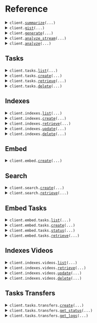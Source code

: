 # Reference
<details><summary><code>client.<a href="src/twelvelabs/base_client.py">summarize</a>(...)</code></summary>
<dl>
<dd>

#### 📝 Description

<dl>
<dd>

<dl>
<dd>

This endpoint analyzes videos and generates summaries, chapters, or highlights. Optionally, you can provide a prompt to customize the output.

<Note title="Note">
This endpoint is rate-limited. For details, see the [Rate limits](/v1.3/docs/get-started/rate-limits) page.
</Note>
</dd>
</dl>
</dd>
</dl>

#### 🔌 Usage

<dl>
<dd>

<dl>
<dd>

```python
from twelvelabs import TwelveLabs
client = TwelveLabs(api_key="YOUR_API_KEY", )
client.summarize(video_id='6298d673f1090f1100476d4c', type='summary', prompt='Generate a summary of this video for a social media post, up to two sentences.', temperature=0.2, )

```
</dd>
</dl>
</dd>
</dl>

#### ⚙️ Parameters

<dl>
<dd>

<dl>
<dd>

**video_id:** `str` — The unique identifier of the video that you want to summarize.
    
</dd>
</dl>

<dl>
<dd>

**type:** `str` 

Specifies the type of summary. Use one of the following values:
  - `summary`: A brief that encapsulates the key points of a video, presenting the most important information clearly and concisely.
  - `chapter`: A chronological list of all the chapters in a video, providing a granular breakdown of its content. For each chapter, the platform returns its starting and end times, measured in seconds from the beginning of the video clip, a descriptive headline that offers a brief of the events or activities within that part of the video, and an accompanying summary that elaborates on the headline.
  - `highlight`: A chronologically ordered list of the most important events within a video. Unlike chapters, highlights only capture the key moments, providing a snapshot of the video's main topics. For each highlight, the platform returns its starting and end times, measured in seconds from the beginning of the video, a title, and a brief description that captures the essence of this part of the video.
    
</dd>
</dl>

<dl>
<dd>

**prompt:** `typing.Optional[str]` 

Use this field to provide context for the summarization task, such as the target audience, style, tone of voice, and purpose.

<Note title="Notes">
- Your prompts can be instructive or descriptive, or you can also phrase them as questions.
- The maximum length of a prompt is 2,000 tokens.
</Note>

**Example**: Generate a summary of this video for a social media post, up to two sentences.
    
</dd>
</dl>

<dl>
<dd>

**temperature:** `typing.Optional[float]` 

Controls the randomness of the text output generated by the model. A higher value generates more creative text, while a lower value produces more deterministic text output.

**Default:** 0.2
**Min:** 0
**Max:** 1
    
</dd>
</dl>

<dl>
<dd>

**request_options:** `typing.Optional[RequestOptions]` — Request-specific configuration.
    
</dd>
</dl>
</dd>
</dl>


</dd>
</dl>
</details>

<details><summary><code>client.<a href="src/twelvelabs/base_client.py">gist</a>(...)</code></summary>
<dl>
<dd>

#### 📝 Description

<dl>
<dd>

<dl>
<dd>

This endpoint analyzes videos and generates titles, topics, and hashtags.

<Note title="Note">
This endpoint is rate-limited. For details, see the [Rate limits](/v1.3/docs/get-started/rate-limits) page.
</Note>
</dd>
</dl>
</dd>
</dl>

#### 🔌 Usage

<dl>
<dd>

<dl>
<dd>

```python
from twelvelabs import TwelveLabs
client = TwelveLabs(api_key="YOUR_API_KEY", )
client.gist(video_id='6298d673f1090f1100476d4c', types=["title", "topic"], )

```
</dd>
</dl>
</dd>
</dl>

#### ⚙️ Parameters

<dl>
<dd>

<dl>
<dd>

**video_id:** `str` — The unique identifier of the video that you want to generate a gist for.
    
</dd>
</dl>

<dl>
<dd>

**types:** `typing.Sequence[GistRequestTypesItem]` 

Specifies the type of gist. Use one of the following values:
  - `title`: A title succinctly captures a video's main theme, such as "From Consumerism to Minimalism: A Journey Toward Sustainable Living," guiding viewers to its content and themes.
  - `topic`: A topic is the central theme of a video, such as "Shopping Vlog Lifestyle", summarizing its content for efficient categorization and reference.
  - `hashtag`: A hashtag, like "#BlackFriday", represents key themes in a video, enhancing its discoverability and categorization on social media platforms.
    
</dd>
</dl>

<dl>
<dd>

**request_options:** `typing.Optional[RequestOptions]` — Request-specific configuration.
    
</dd>
</dl>
</dd>
</dl>


</dd>
</dl>
</details>

<details><summary><code>client.<a href="src/twelvelabs/base_client.py">generate</a>(...)</code></summary>
<dl>
<dd>

#### 📝 Description

<dl>
<dd>

<dl>
<dd>

<Warning>This endpoint will be deprecated on **July 30, 2025**. Transition to the [`/analyze`](/v1.3/api-reference/analyze-videos/analyze) endpoint, which provides identical functionality. Ensure you've updated your API calls before the deprecation date to ensure uninterrupted service.</Warning>

This endpoint generates open-ended texts based on your videos, including but not limited to tables of content, action items, memos, and detailed analyses.

<Note title="Notes">
- This endpoint is rate-limited. For details, see the [Rate limits](/v1.3/docs/get-started/rate-limits) page.
- This endpoint supports streaming responses. For details on integrating this feature into your application, refer to the [Streaming response](/v1.3/docs/guides/generate-text-from-video/open-ended-text#streaming-responses) guide.
</Note>
</dd>
</dl>
</dd>
</dl>

#### 🔌 Usage

<dl>
<dd>

<dl>
<dd>

```python
from twelvelabs import TwelveLabs
client = TwelveLabs(api_key="YOUR_API_KEY", )
client.generate(video_id='6298d673f1090f1100476d4c', prompt='I want to generate a description for my video with the following format - Title of the video, followed by a summary in 2-3 sentences, highlighting the main topic, key events, and concluding remarks.', temperature=0.2, stream=True, )

```
</dd>
</dl>
</dd>
</dl>

#### ⚙️ Parameters

<dl>
<dd>

<dl>
<dd>

**video_id:** `str` — The unique identifier of the video for which you wish to generate a text.
    
</dd>
</dl>

<dl>
<dd>

**prompt:** `str` 

A prompt that guides the model on the desired format or content.

<Note title="Notes">
- Even though the model behind this endpoint is trained to a high degree of accuracy, the preciseness of the generated text may vary based on the nature and quality of the video and the clarity of the prompt.
- Your prompts can be instructive or descriptive, or you can also phrase them as questions.
- The maximum length of a prompt is 2,000 tokens.
</Note>

**Examples**:

- Based on this video, I want to generate five keywords for SEO (Search Engine Optimization).
- I want to generate a description for my video with the following format: Title of the video, followed by a summary in 2-3 sentences, highlighting the main topic, key events, and concluding remarks.
    
</dd>
</dl>

<dl>
<dd>

**temperature:** `typing.Optional[float]` 

Controls the randomness of the text output generated by the model. A higher value generates more creative text, while a lower value produces more deterministic text output.

**Default:** 0.2
**Min:** 0
**Max:** 1
    
</dd>
</dl>

<dl>
<dd>

**stream:** `typing.Optional[bool]` 

Set this parameter to `true` to enable streaming responses in the <a href="https://github.com/ndjson/ndjson-spec" target="_blank">NDJSON</a> format.

**Default:** `true`
    
</dd>
</dl>

<dl>
<dd>

**request_options:** `typing.Optional[RequestOptions]` — Request-specific configuration.
    
</dd>
</dl>
</dd>
</dl>


</dd>
</dl>
</details>

<details><summary><code>client.<a href="src/twelvelabs/base_client.py">analyze_stream</a>(...)</code></summary>
<dl>
<dd>

#### 📝 Description

<dl>
<dd>

<dl>
<dd>

This endpoint analyzes your videos and creates fully customizable text based on your prompts, including but not limited to tables of content, action items, memos, and detailed analyses.

<Note title="Notes">
- This endpoint is rate-limited. For details, see the [Rate limits](/v1.3/docs/get-started/rate-limits) page.
- This endpoint supports streaming responses. For details on integrating this feature into your application, refer to the [Streaming response](/v1.3/docs/guides/generate-text-from-video/open-ended-text#streaming-responses) guide.
</Note>
</dd>
</dl>
</dd>
</dl>

#### 🔌 Usage

<dl>
<dd>

<dl>
<dd>

```python
from twelvelabs import TwelveLabs
client = TwelveLabs(api_key="YOUR_API_KEY", )
response = client.analyze_stream(video_id='6298d673f1090f1100476d4c', prompt='I want to generate a description for my video with the following format - Title of the video, followed by a summary in 2-3 sentences, highlighting the main topic, key events, and concluding remarks.', temperature=0.2, )
for chunk in response.data:
    yield chunk

```
</dd>
</dl>
</dd>
</dl>

#### ⚙️ Parameters

<dl>
<dd>

<dl>
<dd>

**video_id:** `str` — The unique identifier of the video for which you wish to generate a text.
    
</dd>
</dl>

<dl>
<dd>

**prompt:** `str` 

A prompt that guides the model on the desired format or content.

<Note title="Notes">
- Even though the model behind this endpoint is trained to a high degree of accuracy, the preciseness of the generated text may vary based on the nature and quality of the video and the clarity of the prompt.
- Your prompts can be instructive or descriptive, or you can also phrase them as questions.
- The maximum length of a prompt is 2,000 tokens.
</Note>

**Examples**:

- Based on this video, I want to generate five keywords for SEO (Search Engine Optimization).
- I want to generate a description for my video with the following format: Title of the video, followed by a summary in 2-3 sentences, highlighting the main topic, key events, and concluding remarks.
    
</dd>
</dl>

<dl>
<dd>

**temperature:** `typing.Optional[float]` 

Controls the randomness of the text output generated by the model. A higher value generates more creative text, while a lower value produces more deterministic text output.

**Default:** 0.2
**Min:** 0
**Max:** 1
    
</dd>
</dl>

<dl>
<dd>

**request_options:** `typing.Optional[RequestOptions]` — Request-specific configuration.
    
</dd>
</dl>
</dd>
</dl>


</dd>
</dl>
</details>

<details><summary><code>client.<a href="src/twelvelabs/base_client.py">analyze</a>(...)</code></summary>
<dl>
<dd>

#### 📝 Description

<dl>
<dd>

<dl>
<dd>

This endpoint analyzes your videos and creates fully customizable text based on your prompts, including but not limited to tables of content, action items, memos, and detailed analyses.

<Note title="Notes">
- This endpoint is rate-limited. For details, see the [Rate limits](/v1.3/docs/get-started/rate-limits) page.
- This endpoint supports streaming responses. For details on integrating this feature into your application, refer to the [Streaming response](/v1.3/docs/guides/generate-text-from-video/open-ended-text#streaming-responses) guide.
</Note>
</dd>
</dl>
</dd>
</dl>

#### 🔌 Usage

<dl>
<dd>

<dl>
<dd>

```python
from twelvelabs import TwelveLabs
client = TwelveLabs(api_key="YOUR_API_KEY", )
client.analyze(video_id='6298d673f1090f1100476d4c', prompt='I want to generate a description for my video with the following format - Title of the video, followed by a summary in 2-3 sentences, highlighting the main topic, key events, and concluding remarks.', temperature=0.2, )

```
</dd>
</dl>
</dd>
</dl>

#### ⚙️ Parameters

<dl>
<dd>

<dl>
<dd>

**video_id:** `str` — The unique identifier of the video for which you wish to generate a text.
    
</dd>
</dl>

<dl>
<dd>

**prompt:** `str` 

A prompt that guides the model on the desired format or content.

<Note title="Notes">
- Even though the model behind this endpoint is trained to a high degree of accuracy, the preciseness of the generated text may vary based on the nature and quality of the video and the clarity of the prompt.
- Your prompts can be instructive or descriptive, or you can also phrase them as questions.
- The maximum length of a prompt is 2,000 tokens.
</Note>

**Examples**:

- Based on this video, I want to generate five keywords for SEO (Search Engine Optimization).
- I want to generate a description for my video with the following format: Title of the video, followed by a summary in 2-3 sentences, highlighting the main topic, key events, and concluding remarks.
    
</dd>
</dl>

<dl>
<dd>

**temperature:** `typing.Optional[float]` 

Controls the randomness of the text output generated by the model. A higher value generates more creative text, while a lower value produces more deterministic text output.

**Default:** 0.2
**Min:** 0
**Max:** 1
    
</dd>
</dl>

<dl>
<dd>

**request_options:** `typing.Optional[RequestOptions]` — Request-specific configuration.
    
</dd>
</dl>
</dd>
</dl>


</dd>
</dl>
</details>

## Tasks
<details><summary><code>client.tasks.<a href="src/twelvelabs/tasks/client.py">list</a>(...)</code></summary>
<dl>
<dd>

#### 📝 Description

<dl>
<dd>

<dl>
<dd>

This method returns a list of the video indexing tasks in your account. The API returns your video indexing tasks sorted by creation date, with the newest at the top of the list.
</dd>
</dl>
</dd>
</dl>

#### 🔌 Usage

<dl>
<dd>

<dl>
<dd>

```python
from twelvelabs import TwelveLabs
client = TwelveLabs(api_key="YOUR_API_KEY", )
response = client.tasks.list(page=1, page_limit=10, sort_by='created_at', sort_option='desc', index_id='630aff993fcee0532cb809d0', filename='01.mp4', duration=531.998133, width=640, height=360, created_at='2024-03-01T00:00:00Z', updated_at='2024-03-01T00:00:00Z', )
for item in response:
    yield item
# alternatively, you can paginate page-by-page
for page in response.iter_pages():
    yield page

```
</dd>
</dl>
</dd>
</dl>

#### ⚙️ Parameters

<dl>
<dd>

<dl>
<dd>

**page:** `typing.Optional[int]` 

A number that identifies the page to retrieve.

**Default**: `1`.
    
</dd>
</dl>

<dl>
<dd>

**page_limit:** `typing.Optional[int]` 

The number of items to return on each page.

**Default**: `10`.
**Max**: `50`.
    
</dd>
</dl>

<dl>
<dd>

**sort_by:** `typing.Optional[str]` 

The field to sort on. The following options are available:
- `updated_at`: Sorts by the time, in the RFC 3339 format ("YYYY-MM-DDTHH:mm:ssZ"), when the item was updated.
- `created_at`: Sorts by the time, in the RFC 3339 format ("YYYY-MM-DDTHH:mm:ssZ"), when the item was created.

**Default**: `created_at`.
    
</dd>
</dl>

<dl>
<dd>

**sort_option:** `typing.Optional[str]` 

The sorting direction. The following options are available:
- `asc`
- `desc`

**Default**: `desc`.
    
</dd>
</dl>

<dl>
<dd>

**index_id:** `typing.Optional[str]` — Filter by the unique identifier of an index.
    
</dd>
</dl>

<dl>
<dd>

**status:** `typing.Optional[typing.Union[TasksListRequestStatusItem, typing.Sequence[TasksListRequestStatusItem]]]` 

Filter by one or more video indexing task statuses. The following options are available:
- `ready`: The video has been successfully uploaded and indexed.
- `uploading`: The video is being uploaded.
- `validating`: The video is being validated against the prerequisites.
- `pending`: The video is pending.
- `queued`: The video is queued.
- `indexing`: The video is being indexed.
- `failed`: The video indexing task failed.

To filter by multiple statuses, specify the `status` parameter for each value:
```
status=ready&status=validating
```
    
</dd>
</dl>

<dl>
<dd>

**filename:** `typing.Optional[str]` — Filter by filename.
    
</dd>
</dl>

<dl>
<dd>

**duration:** `typing.Optional[float]` — Filter by duration. Expressed in seconds.
    
</dd>
</dl>

<dl>
<dd>

**width:** `typing.Optional[int]` — Filter by width.
    
</dd>
</dl>

<dl>
<dd>

**height:** `typing.Optional[int]` — Filter by height.
    
</dd>
</dl>

<dl>
<dd>

**created_at:** `typing.Optional[str]` — Filter video indexing tasks by the creation date and time, in the RFC 3339 format ("YYYY-MM-DDTHH:mm:ssZ"). The platform returns the video indexing tasks that were created on the specified date at or after the given time.
    
</dd>
</dl>

<dl>
<dd>

**updated_at:** `typing.Optional[str]` — Filter video indexing tasks by the last update date and time, in the RFC 3339 format ("YYYY-MM-DDTHH:mm:ssZ"). The platform returns the video indexing tasks that were updated on the specified date at or after the given time.
    
</dd>
</dl>

<dl>
<dd>

**request_options:** `typing.Optional[RequestOptions]` — Request-specific configuration.
    
</dd>
</dl>
</dd>
</dl>


</dd>
</dl>
</details>

<details><summary><code>client.tasks.<a href="src/twelvelabs/tasks/client.py">create</a>(...)</code></summary>
<dl>
<dd>

#### 📝 Description

<dl>
<dd>

<dl>
<dd>

This method creates a video indexing task that uploads and indexes a video.

Upload options:
- **Local file**: Use the `video_file` parameter.
- **Publicly accessible URL**: Use the `video_url` parameter.

<Accordion title="Video requirements">
  The videos you wish to upload must meet the following requirements:
  - **Video resolution**: Must be at least 360x360 and must not exceed 3840x2160.
  - **Aspect ratio**: Must be one of 1:1, 4:3, 4:5, 5:4, 16:9, 9:16, or 17:9.
  - **Video and audio formats**: Your video files must be encoded in the video and audio formats listed on the [FFmpeg Formats Documentation](https://ffmpeg.org/ffmpeg-formats.html) page. For videos in other formats, contact us at support@twelvelabs.io.
  - **Duration**: For Marengo, it must be between 4 seconds and 2 hours (7,200s). For Pegasus, it must be between 4 seconds and 60 minutes (3600s). In a future release, the maximum duration for Pegasus will be 2 hours (7,200 seconds).
  - **File size**: Must not exceed 2 GB.
    If you require different options, contact us at support@twelvelabs.io.
  
  If both Marengo and Pegasus are enabled for your index, the most restrictive prerequisites will apply.
</Accordion>

<Note title="Notes">
- The platform supports video URLs that can play without additional user interaction or custom video players. Ensure your URL points to the raw video file, not a web page containing the video. Links to third-party hosting sites, cloud storage services, or videos requiring extra steps to play are not supported.
- This endpoint is rate-limited. For details, see the [Rate limits](/v1.3/docs/get-started/rate-limits) page.
</Note>
</dd>
</dl>
</dd>
</dl>

#### 🔌 Usage

<dl>
<dd>

<dl>
<dd>

```python
from twelvelabs import TwelveLabs
client = TwelveLabs(api_key="YOUR_API_KEY", )
client.tasks.create(index_id='index_id', )

```
</dd>
</dl>
</dd>
</dl>

#### ⚙️ Parameters

<dl>
<dd>

<dl>
<dd>

**index_id:** `str` — The unique identifier of the index to which the video is being uploaded.
    
</dd>
</dl>

<dl>
<dd>

**video_file:** `from __future__ import annotations
typing.Optional[core.File]` — See core.File for more documentation
    
</dd>
</dl>

<dl>
<dd>

**video_url:** `typing.Optional[str]` — Specify this parameter to upload a video from a publicly accessible URL.
    
</dd>
</dl>

<dl>
<dd>

**enable_video_stream:** `typing.Optional[bool]` — This parameter indicates if the platform stores the video for streaming. When set to `true`, the platform stores the video, and you can retrieve its URL by calling the [`GET`](/v1.3/api-reference/videos/retrieve) method of the `/indexes/{index-id}/videos/{video-id}` endpoint. You can then use this URL to access the stream over the <a href="https://en.wikipedia.org/wiki/HTTP_Live_Streaming" target="_blank">HLS</a> protocol.
    
</dd>
</dl>

<dl>
<dd>

**request_options:** `typing.Optional[RequestOptions]` — Request-specific configuration.
    
</dd>
</dl>
</dd>
</dl>


</dd>
</dl>
</details>

<details><summary><code>client.tasks.<a href="src/twelvelabs/tasks/client.py">retrieve</a>(...)</code></summary>
<dl>
<dd>

#### 📝 Description

<dl>
<dd>

<dl>
<dd>

This method retrieves a video indexing task.
</dd>
</dl>
</dd>
</dl>

#### 🔌 Usage

<dl>
<dd>

<dl>
<dd>

```python
from twelvelabs import TwelveLabs
client = TwelveLabs(api_key="YOUR_API_KEY", )
client.tasks.retrieve(task_id='6298d673f1090f1100476d4c', )

```
</dd>
</dl>
</dd>
</dl>

#### ⚙️ Parameters

<dl>
<dd>

<dl>
<dd>

**task_id:** `str` — The unique identifier of the video indexing task to retrieve.
    
</dd>
</dl>

<dl>
<dd>

**request_options:** `typing.Optional[RequestOptions]` — Request-specific configuration.
    
</dd>
</dl>
</dd>
</dl>


</dd>
</dl>
</details>

<details><summary><code>client.tasks.<a href="src/twelvelabs/tasks/client.py">delete</a>(...)</code></summary>
<dl>
<dd>

#### 📝 Description

<dl>
<dd>

<dl>
<dd>

This action cannot be undone.
Note the following about deleting a video indexing task:
- You can only delete video indexing tasks for which the status is `ready` or `failed`.
- If the status of your video indexing task is `ready`, you must first delete the video vector associated with your video indexing task by calling the [`DELETE`](/v1.3/api-reference/videos/delete) method of the `/indexes/videos` endpoint.
</dd>
</dl>
</dd>
</dl>

#### 🔌 Usage

<dl>
<dd>

<dl>
<dd>

```python
from twelvelabs import TwelveLabs
client = TwelveLabs(api_key="YOUR_API_KEY", )
client.tasks.delete(task_id='6298d673f1090f1100476d4c', )

```
</dd>
</dl>
</dd>
</dl>

#### ⚙️ Parameters

<dl>
<dd>

<dl>
<dd>

**task_id:** `str` — The unique identifier of the video indexing task you want to delete.
    
</dd>
</dl>

<dl>
<dd>

**request_options:** `typing.Optional[RequestOptions]` — Request-specific configuration.
    
</dd>
</dl>
</dd>
</dl>


</dd>
</dl>
</details>

## Indexes
<details><summary><code>client.indexes.<a href="src/twelvelabs/indexes/client.py">list</a>(...)</code></summary>
<dl>
<dd>

#### 📝 Description

<dl>
<dd>

<dl>
<dd>

This method returns a list of the indexes in your account. The API returns indexes sorted by creation date, with the oldest indexes at the top of the list.
</dd>
</dl>
</dd>
</dl>

#### 🔌 Usage

<dl>
<dd>

<dl>
<dd>

```python
from twelvelabs import TwelveLabs
client = TwelveLabs(api_key="YOUR_API_KEY", )
response = client.indexes.list(page=1, page_limit=10, sort_by='created_at', sort_option='desc', index_name='myIndex', model_options='visual,audio', model_family='marengo', created_at='2024-08-16T16:53:59Z', updated_at='2024-08-16T16:55:59Z', )
for item in response:
    yield item
# alternatively, you can paginate page-by-page
for page in response.iter_pages():
    yield page

```
</dd>
</dl>
</dd>
</dl>

#### ⚙️ Parameters

<dl>
<dd>

<dl>
<dd>

**page:** `typing.Optional[int]` 

A number that identifies the page to retrieve.

**Default**: `1`.
    
</dd>
</dl>

<dl>
<dd>

**page_limit:** `typing.Optional[int]` 

The number of items to return on each page.

**Default**: `10`.
**Max**: `50`.
    
</dd>
</dl>

<dl>
<dd>

**sort_by:** `typing.Optional[str]` 

The field to sort on. The following options are available:
- `updated_at`: Sorts by the time, in the RFC 3339 format ("YYYY-MM-DDTHH:mm:ssZ"), when the item was updated.
- `created_at`: Sorts by the time, in the RFC 3339 format ("YYYY-MM-DDTHH:mm:ssZ"), when the item was created.

**Default**: `created_at`.
    
</dd>
</dl>

<dl>
<dd>

**sort_option:** `typing.Optional[str]` 

The sorting direction. The following options are available:
- `asc`
- `desc`

**Default**: `desc`.
    
</dd>
</dl>

<dl>
<dd>

**index_name:** `typing.Optional[str]` — Filter by the name of an index.
    
</dd>
</dl>

<dl>
<dd>

**model_options:** `typing.Optional[str]` — Filter by the model options. When filtering by multiple model options, the values must be comma-separated.
    
</dd>
</dl>

<dl>
<dd>

**model_family:** `typing.Optional[str]` — Filter by the model family. This parameter can take one of the following values: `marengo` or `pegasus`. You can specify a single value.
    
</dd>
</dl>

<dl>
<dd>

**created_at:** `typing.Optional[str]` — Filter indexes by the creation date and time, in the RFC 3339 format ("YYYY-MM-DDTHH:mm:ssZ"). The platform returns the indexes that were created on the specified date at or after the given time.
    
</dd>
</dl>

<dl>
<dd>

**updated_at:** `typing.Optional[str]` — Filter indexes by the last update date and time, in the RFC 3339 format ("YYYY-MM-DDTHH:mm:ssZ"). The platform returns the indexes that were last updated on the specified date at or after the given time.
    
</dd>
</dl>

<dl>
<dd>

**request_options:** `typing.Optional[RequestOptions]` — Request-specific configuration.
    
</dd>
</dl>
</dd>
</dl>


</dd>
</dl>
</details>

<details><summary><code>client.indexes.<a href="src/twelvelabs/indexes/client.py">create</a>(...)</code></summary>
<dl>
<dd>

#### 📝 Description

<dl>
<dd>

<dl>
<dd>

This method creates an index.
</dd>
</dl>
</dd>
</dl>

#### 🔌 Usage

<dl>
<dd>

<dl>
<dd>

```python
from twelvelabs import TwelveLabs
from twelvelabs.indexes import IndexesCreateRequestModelsItem
client = TwelveLabs(api_key="YOUR_API_KEY", )
client.indexes.create(index_name='myIndex', models=[IndexesCreateRequestModelsItem(model_name='marengo2.7', model_options=['visual', 'audio'], ), IndexesCreateRequestModelsItem(model_name='pegasus1.2', model_options=['visual', 'audio'], )], addons=['thumbnail'], )

```
</dd>
</dl>
</dd>
</dl>

#### ⚙️ Parameters

<dl>
<dd>

<dl>
<dd>

**index_name:** `str` — The name of the index. Make sure you use a succinct and descriptive name.
    
</dd>
</dl>

<dl>
<dd>

**models:** `typing.Sequence[IndexesCreateRequestModelsItem]` — An array that specifies the [video understanding models](/v1.3/docs/concepts/models) and the [model options](/v1.3/docs/concepts/modalities#model-options) to be enabled for this index. This determines how the platform processes your videos.
    
</dd>
</dl>

<dl>
<dd>

**addons:** `typing.Optional[typing.Sequence[str]]` 

An array specifying which add-ons should be enabled. Each entry in the array is an addon, and the following values are supported:
- `thumbnail`: Enables thumbnail generation.

If you don't provide this parameter, no add-ons will be enabled.

<Note title="Notes">
- You can only enable addons when using the Marengo video understanding model.
- You cannot disable an add-on once the index has been created.
</Note>
    
</dd>
</dl>

<dl>
<dd>

**request_options:** `typing.Optional[RequestOptions]` — Request-specific configuration.
    
</dd>
</dl>
</dd>
</dl>


</dd>
</dl>
</details>

<details><summary><code>client.indexes.<a href="src/twelvelabs/indexes/client.py">retrieve</a>(...)</code></summary>
<dl>
<dd>

#### 📝 Description

<dl>
<dd>

<dl>
<dd>

This method retrieves details about the specified index.
</dd>
</dl>
</dd>
</dl>

#### 🔌 Usage

<dl>
<dd>

<dl>
<dd>

```python
from twelvelabs import TwelveLabs
client = TwelveLabs(api_key="YOUR_API_KEY", )
client.indexes.retrieve(index_id='6298d673f1090f1100476d4c', )

```
</dd>
</dl>
</dd>
</dl>

#### ⚙️ Parameters

<dl>
<dd>

<dl>
<dd>

**index_id:** `str` — Unique identifier of the index to retrieve.
    
</dd>
</dl>

<dl>
<dd>

**request_options:** `typing.Optional[RequestOptions]` — Request-specific configuration.
    
</dd>
</dl>
</dd>
</dl>


</dd>
</dl>
</details>

<details><summary><code>client.indexes.<a href="src/twelvelabs/indexes/client.py">update</a>(...)</code></summary>
<dl>
<dd>

#### 📝 Description

<dl>
<dd>

<dl>
<dd>

This method updates the name of the specified index.
</dd>
</dl>
</dd>
</dl>

#### 🔌 Usage

<dl>
<dd>

<dl>
<dd>

```python
from twelvelabs import TwelveLabs
client = TwelveLabs(api_key="YOUR_API_KEY", )
client.indexes.update(index_id='6298d673f1090f1100476d4c', index_name='myIndex', )

```
</dd>
</dl>
</dd>
</dl>

#### ⚙️ Parameters

<dl>
<dd>

<dl>
<dd>

**index_id:** `str` — Unique identifier of the index to update.
    
</dd>
</dl>

<dl>
<dd>

**index_name:** `str` — The name of the index.
    
</dd>
</dl>

<dl>
<dd>

**request_options:** `typing.Optional[RequestOptions]` — Request-specific configuration.
    
</dd>
</dl>
</dd>
</dl>


</dd>
</dl>
</details>

<details><summary><code>client.indexes.<a href="src/twelvelabs/indexes/client.py">delete</a>(...)</code></summary>
<dl>
<dd>

#### 📝 Description

<dl>
<dd>

<dl>
<dd>

This method deletes the specified index and all the videos within it. This action cannot be undone.
</dd>
</dl>
</dd>
</dl>

#### 🔌 Usage

<dl>
<dd>

<dl>
<dd>

```python
from twelvelabs import TwelveLabs
client = TwelveLabs(api_key="YOUR_API_KEY", )
client.indexes.delete(index_id='6298d673f1090f1100476d4c', )

```
</dd>
</dl>
</dd>
</dl>

#### ⚙️ Parameters

<dl>
<dd>

<dl>
<dd>

**index_id:** `str` — Unique identifier of the index to delete.
    
</dd>
</dl>

<dl>
<dd>

**request_options:** `typing.Optional[RequestOptions]` — Request-specific configuration.
    
</dd>
</dl>
</dd>
</dl>


</dd>
</dl>
</details>

## Embed
<details><summary><code>client.embed.<a href="src/twelvelabs/embed/client.py">create</a>(...)</code></summary>
<dl>
<dd>

#### 📝 Description

<dl>
<dd>

<dl>
<dd>

This method creates embeddings for text, image, and audio content.

Before you create an embedding, ensure that your image or audio files meet the following prerequisites:
- [Image embeddings](/v1.3/docs/guides/create-embeddings/image#prerequisites)
- [Audio embeddings](/v1.3/docs/guides/create-embeddings/audio#prerequisites)

Parameters for embeddings:
- **Common parameters**:
  - `model_name`: The video understanding model you want to use. Example: "Marengo-retrieval-2.7".
- **Text embeddings**:
  - `text`: Text for which to create an embedding.
- **Image embeddings**:
  Provide one of the following:
  - `image_url`: Publicly accessible URL of your image file.
  - `image_file`:  Local image file.
- **Audio embeddings**:
  Provide one of the following:
  - `audio_url`: Publicly accessible URL of your audio file.
  - `audio_file`: Local audio file.

<Note title="Notes">
- The "Marengo-retrieval-2.7" video understanding model generates embeddings for all modalities in the same latent space. This shared space enables any-to-any searches across different types of content.
- You can create multiple types of embeddings in a single API call.
- Audio embeddings combine generic sound and human speech in a single embedding. For videos with transcriptions, you can retrieve transcriptions and then [create text embeddings](/v1.3/api-reference/text-image-audio-embeddings/create-text-image-audio-embeddings) from these transcriptions.
</Note>
</dd>
</dl>
</dd>
</dl>

#### 🔌 Usage

<dl>
<dd>

<dl>
<dd>

```python
from twelvelabs import TwelveLabs
client = TwelveLabs(api_key="YOUR_API_KEY", )
client.embed.create(model_name='model_name', )

```
</dd>
</dl>
</dd>
</dl>

#### ⚙️ Parameters

<dl>
<dd>

<dl>
<dd>

**model_name:** `str` 

The name of the model you want to use. The following models are available:
  - `Marengo-retrieval-2.7`
    
</dd>
</dl>

<dl>
<dd>

**text:** `typing.Optional[str]` 

The text for which you wish to create an embedding.

<Note title="Note">
Text embeddings are limited to 77 tokens. If the text exceeds this limit, the platform truncates it according to the value of the `text_truncate` parameter described below.
</Note>

**Example**: "Man with a dog crossing the street"
    
</dd>
</dl>

<dl>
<dd>

**text_truncate:** `typing.Optional[str]` 

Specifies how the platform truncates text that exceeds 77 tokens to fit the maximum length allowed for an embedding.
This parameter can take one of the following values:
- `start`: The platform will truncate the start of the provided text.
- `end`: The platform will truncate the end of the provided text.
- `none`: The platform will return an error if the text is longer than the maximum token limit.

**Default**: `end`
    
</dd>
</dl>

<dl>
<dd>

**image_url:** `typing.Optional[str]` — The publicly accessible URL of the image for which you wish to create an embedding. This parameter is required for image embeddings if `image_file` is not provided.
    
</dd>
</dl>

<dl>
<dd>

**image_file:** `from __future__ import annotations
typing.Optional[core.File]` — See core.File for more documentation
    
</dd>
</dl>

<dl>
<dd>

**audio_url:** `typing.Optional[str]` — The publicly accessible URL of the audio file for which you wish to creae an emebdding. This parameter is required for audio embeddings if `audio_file` is not provided.
    
</dd>
</dl>

<dl>
<dd>

**audio_file:** `from __future__ import annotations
typing.Optional[core.File]` — See core.File for more documentation
    
</dd>
</dl>

<dl>
<dd>

**audio_start_offset_sec:** `typing.Optional[float]` 

Specifies the start time, in seconds, from which the platform generates the audio embeddings. This parameter allows you to skip the initial portion of the audio during processing.
**Default**: `0`.
    
</dd>
</dl>

<dl>
<dd>

**request_options:** `typing.Optional[RequestOptions]` — Request-specific configuration.
    
</dd>
</dl>
</dd>
</dl>


</dd>
</dl>
</details>

## Search
<details><summary><code>client.search.<a href="src/twelvelabs/search/client.py">create</a>(...)</code></summary>
<dl>
<dd>

#### 📝 Description

<dl>
<dd>

<dl>
<dd>

Use this endpoint to search for relevant matches in an index using text or various media queries.

**Text queries**:
- Use the `query_text` parameter to specify your query.

**Media queries**:
- Set the `query_media_type` parameter to the corresponding media type (example: `image`).
- Specify either one of the following parameters:
  - `query_media_url`: Publicly accessible URL of your media file.
  - `query_media_file`: Local media file.
  If both `query_media_url` and `query_media_file` are specified in the same request, `query_media_url` takes precedence.
<Accordion title="Image requirements">
Your images must meet the following requirements:
  - **Format**: JPEG and PNG.
  - **Dimension**: Must be at least 64 x 64 pixels.
  - **Size**: Must not exceed 5MB.
  - **Object visibility**: Ensure that the objects of interest are visible and occupy at least 50% of the video frame. This helps the platform accurately identify and match the objects.
</Accordion>

<Note title="Note">
This endpoint is rate-limited. For details, see the [Rate limits](/v1.3/docs/get-started/rate-limits) page.
</Note>
</dd>
</dl>
</dd>
</dl>

#### 🔌 Usage

<dl>
<dd>

<dl>
<dd>

```python
from twelvelabs import TwelveLabs
client = TwelveLabs(api_key="YOUR_API_KEY", )
client.search.create(index_id='index_id', search_options=["visual"], )

```
</dd>
</dl>
</dd>
</dl>

#### ⚙️ Parameters

<dl>
<dd>

<dl>
<dd>

**index_id:** `str` — The unique identifier of the index to search.
    
</dd>
</dl>

<dl>
<dd>

**search_options:** `typing.List[SearchCreateRequestSearchOptionsItem]` 

Specifies the [sources of information](/v1.3/docs/concepts/modalities#search-options) the platform uses when performing a search. You must include the `search_options` parameter separately for each desired source of information.

<Note title="Notes">
- The search options you specify must be a subset of the [model options](/v1.3/docs/concepts/modalities#model-options) used when you created the index.
- You can specify multiple search options in conjunction with the `operator` parameter described below to broaden or narrow your search.

Example:
To search using both visual and audio cues, include this parameter twice in the request as shown below:
```JSON
--form search_options=visual \
--form search_options=audio \
```
</Note>
    
</dd>
</dl>

<dl>
<dd>

**query_media_type:** `typing.Optional[typing.Literal["image"]]` — The type of media you wish to use. This parameter is required for media queries. For example, to perform an image-based search, set this parameter to `image`.
    
</dd>
</dl>

<dl>
<dd>

**query_media_url:** `typing.Optional[str]` — The publicly accessible URL of the media file you wish to use. This parameter is required for media queries if `query_media_file` is not provided.
    
</dd>
</dl>

<dl>
<dd>

**query_media_file:** `from __future__ import annotations
typing.Optional[core.File]` — See core.File for more documentation
    
</dd>
</dl>

<dl>
<dd>

**query_text:** `typing.Optional[str]` — The text query to search for. This parameter is required for text queries. Note that the platform supports full natural language-based search.
    
</dd>
</dl>

<dl>
<dd>

**adjust_confidence_level:** `typing.Optional[float]` 

This parameter specifies the strictness of the thresholds for assigning the high, medium, or low confidence levels to search results. If you use a lower value, the thresholds become more relaxed, and more search results will be classified as having high, medium, or low confidence levels. You can use this parameter to include a broader range of potentially relevant video clips, even if some results might be less precise.

**Min**: 0
**Max**: 1
**Default:** 0.5
    
</dd>
</dl>

<dl>
<dd>

**group_by:** `typing.Optional[SearchCreateRequestGroupBy]` 

Use this parameter to group or ungroup items in a response. It can take one of the following values:
- `video`:  The platform will group the matching video clips in the response by video.
- `clip`: The matching video clips in the response will not be grouped.

**Default:** `clip`
    
</dd>
</dl>

<dl>
<dd>

**threshold:** `typing.Optional[ThresholdSearch]` 
    
</dd>
</dl>

<dl>
<dd>

**sort_option:** `typing.Optional[SearchCreateRequestSortOption]` 

Use this parameter to specify the sort order for the response.

When performing a search, the platform determines the level of confidence that each video clip matches your search terms. By default, the search results are sorted on the level of confidence in descending order.

If you set this parameter to `score` and `group_by` is set to `video`, the platform will determine the maximum value of the `score` field for each video and sort the videos in the response by the maximum value of this field. For each video, the matching video clips will be sorted by the level of confidence.

If you set this parameter to `clip_count` and `group_by` is set to `video`, the platform will sort the videos in the response by the number of clips. For each video, the matching video clips will be sorted by the level of confidence. You can use `clip_count` only when the matching video clips are grouped by video.


**Default:** `score`
    
</dd>
</dl>

<dl>
<dd>

**operator:** `typing.Optional[SearchCreateRequestOperator]` 

When you perform a search specifying multiple [sources of information](/v1.3/docs/concepts/modalities#search-options), you can use the this parameter to broaden or narrow your search.

  The following logical operators are supported:

  - `or`

  - `and`

  For details and examples, see the [Using multiple sources of information](/v1.3/docs/guides/search/queries/text-queries#visual-and-audio) section.


  **Default**: `or`.
    
</dd>
</dl>

<dl>
<dd>

**page_limit:** `typing.Optional[int]` 

The number of items to return on each page. When grouping by video, this parameter represents the number of videos per page. Otherwise, it represents the maximum number of video clips per page.

**Max**: `50`.
    
</dd>
</dl>

<dl>
<dd>

**filter:** `typing.Optional[str]` 

Specifies a stringified JSON object to filter your search results. Supports both system-generated metadata (example: video ID, duration) and user-defined metadata.

**Syntax for filtering**

The following table describes the supported data types, operators, and filter syntax: 

| Data type | Operator | Description | Syntax |
|:----------|:---------|:------------|:-------|
| String | `=` | Matches results equal to the specified value. | `{"field": "value"}` 
| Array of strings | `=` | Matches results with any value in the specified array. Supported only for `id`. | `{"id": ["value1", "value2"]}` |
| Numeric (integer, float) | `=`, `lte`, `gte` | Matches results equal to or within a range of the specified value. | `{"field": number}` or `{"field": { "gte": number, "lte": number }}` |
| Boolean | `=` | Matches results equal to the specified boolean value. | `{"field": true}` or `{"field": false}`. |

<br/>
**System-generated metadata**

The table below describes the system-generated metadata available for filtering your  search results:

| Field name | Description | Type | Example |
|:-----------|:------------|:-----|:--------|
| `id` | Filters by specific video IDs. | Array of strings | `{"id": ["67cec9caf45d9b64a58340fc", "67cec9baf45d9b64a58340fa"]}`. |
| `duration` | Filters based on the duration of the video containing the segment that matches your query. | Number or object with `gte` and `lte` | `{"duration": 600}` or `{"duration": { "gte": 600, "lte": 800 }}` |
| `width` | Filters by video width (in pixels). | Number or object with `gte` and `lte` | `{"width": 1920}` or `{"width": { "gte": 1280, "lte": 1920}}` |
| `height` | Filters by video height (in pixels). | Number or object with `gte` and `lte`. | `{"height": 1080}` or `{"height": { "gte": 720, "lte": 1080 }}`. |
| `size` | Filters by video size (in bytes) | Number or object with `gte` and `lte`. | `{"size": 1048576}` or `{"size": { "gte": 1048576, "lte": 5242880}}` | 
| `filename` | Filters by the exact file name. | String | `{"filename": "Animal Encounters part 1"}` | 

<br/>
**User-defined metadata**

To filter by user-defined metadata:
1. Add metadata to your video by calling the [`PUT`](/v1.3/api-reference/videos/update) method of the `/indexes/:index-id/videos/:video-id` endpoint
2. Reference the custom field in your filter object. For example, to filter videos where a custom field named `needsReview` of type boolean is `true`, use `{"needs_review": true}`.

For more details and examples, see the [Filter search results](/v1.3/docs/guides/search/filtering) page.
    
</dd>
</dl>

<dl>
<dd>

**include_user_metadata:** `typing.Optional[bool]` — Specifies whether to include user-defined metadata in the search results.
    
</dd>
</dl>

<dl>
<dd>

**request_options:** `typing.Optional[RequestOptions]` — Request-specific configuration.
    
</dd>
</dl>
</dd>
</dl>


</dd>
</dl>
</details>

<details><summary><code>client.search.<a href="src/twelvelabs/search/client.py">retrieve</a>(...)</code></summary>
<dl>
<dd>

#### 📝 Description

<dl>
<dd>

<dl>
<dd>

Use this endpoint to retrieve a specific page of search results.

<Note title="Note">
When you use pagination, you will not be charged for retrieving subsequent pages of results.
</Note>
</dd>
</dl>
</dd>
</dl>

#### 🔌 Usage

<dl>
<dd>

<dl>
<dd>

```python
from twelvelabs import TwelveLabs
client = TwelveLabs(api_key="YOUR_API_KEY", )
client.search.retrieve(page_token='1234567890', include_user_metadata=True, )

```
</dd>
</dl>
</dd>
</dl>

#### ⚙️ Parameters

<dl>
<dd>

<dl>
<dd>

**page_token:** `str` — A token that identifies the page to retrieve.
    
</dd>
</dl>

<dl>
<dd>

**include_user_metadata:** `typing.Optional[bool]` — Specifies whether to include user-defined metadata in the search results.
    
</dd>
</dl>

<dl>
<dd>

**request_options:** `typing.Optional[RequestOptions]` — Request-specific configuration.
    
</dd>
</dl>
</dd>
</dl>


</dd>
</dl>
</details>

## Embed Tasks
<details><summary><code>client.embed.tasks.<a href="src/twelvelabs/embed/tasks/client.py">list</a>(...)</code></summary>
<dl>
<dd>

#### 📝 Description

<dl>
<dd>

<dl>
<dd>

This method returns a list of the video embedding tasks in your account. The platform returns your video embedding tasks sorted by creation date, with the newest at the top of the list.

<Note title="Notes">
- Video embeddings are stored for seven days
- When you invoke this method without specifying the `started_at` and `ended_at` parameters, the platform returns all the video embedding tasks created within the last seven days.
</Note>
</dd>
</dl>
</dd>
</dl>

#### 🔌 Usage

<dl>
<dd>

<dl>
<dd>

```python
from twelvelabs import TwelveLabs
client = TwelveLabs(api_key="YOUR_API_KEY", )
response = client.embed.tasks.list(started_at='2024-03-01T00:00:00Z', ended_at='2024-03-01T00:00:00Z', status='processing', page=1, page_limit=10, )
for item in response:
    yield item
# alternatively, you can paginate page-by-page
for page in response.iter_pages():
    yield page

```
</dd>
</dl>
</dd>
</dl>

#### ⚙️ Parameters

<dl>
<dd>

<dl>
<dd>

**started_at:** `typing.Optional[str]` — Retrieve the video embedding tasks that were created after the given date and time, expressed in the RFC 3339 format ("YYYY-MM-DDTHH:mm:ssZ").
    
</dd>
</dl>

<dl>
<dd>

**ended_at:** `typing.Optional[str]` — Retrieve the video embedding tasks that were created before the given date and time, expressed in the RFC 3339 format ("YYYY-MM-DDTHH:mm:ssZ").
    
</dd>
</dl>

<dl>
<dd>

**status:** `typing.Optional[str]` — Filter video embedding tasks by their current status. Possible values are `processing`, `ready`, or `failed`.
    
</dd>
</dl>

<dl>
<dd>

**page:** `typing.Optional[int]` 

A number that identifies the page to retrieve.

**Default**: `1`.
    
</dd>
</dl>

<dl>
<dd>

**page_limit:** `typing.Optional[int]` 

The number of items to return on each page.

**Default**: `10`.
**Max**: `50`.
    
</dd>
</dl>

<dl>
<dd>

**request_options:** `typing.Optional[RequestOptions]` — Request-specific configuration.
    
</dd>
</dl>
</dd>
</dl>


</dd>
</dl>
</details>

<details><summary><code>client.embed.tasks.<a href="src/twelvelabs/embed/tasks/client.py">create</a>(...)</code></summary>
<dl>
<dd>

#### 📝 Description

<dl>
<dd>

<dl>
<dd>

This method creates a new video embedding task that uploads a video to the platform and creates one or multiple video embeddings.

Upload options:
- **Local file**: Use the `video_file` parameter
- **Publicly accessible URL**: Use the `video_url` parameter.

Specify at least one option. If both are provided, `video_url` takes precedence.

<Accordion title="Video requirements">
  The videos you wish to upload must meet the following requirements:
  - **Video resolution**: Must be at least 360x360 and must not exceed 3840x2160.
  - **Aspect ratio**: Must be one of 1:1, 4:3, 4:5, 5:4, 16:9, 9:16, or 17:9.
  - **Video and audio formats**: Your video files must be encoded in the video and audio formats listed on the [FFmpeg Formats Documentation](https://ffmpeg.org/ffmpeg-formats.html) page. For videos in other formats, contact us at support@twelvelabs.io.
  - **Duration**: Must be between 4 seconds and 2 hours (7,200s).
  - **File size**: Must not exceed 2 GB.
    If you require different options, contact us at support@twelvelabs.io.
</Accordion>

<Note title="Notes">
- The "Marengo-retrieval-2.7" video understanding model generates embeddings for all modalities in the same latent space. This shared space enables any-to-any searches across different types of content.
- Video embeddings are stored for seven days.
- The platform supports uploading video files that can play without additional user interaction or custom video players. Ensure your URL points to the raw video file, not a web page containing the video. Links to third-party hosting sites, cloud storage services, or videos requiring extra steps to play are not supported.
</Note>
</dd>
</dl>
</dd>
</dl>

#### 🔌 Usage

<dl>
<dd>

<dl>
<dd>

```python
from twelvelabs import TwelveLabs
client = TwelveLabs(api_key="YOUR_API_KEY", )
client.embed.tasks.create(model_name='model_name', )

```
</dd>
</dl>
</dd>
</dl>

#### ⚙️ Parameters

<dl>
<dd>

<dl>
<dd>

**model_name:** `str` 

The name of the model you want to use. The following models are available:
  - `Marengo-retrieval-2.7`
    
</dd>
</dl>

<dl>
<dd>

**video_file:** `from __future__ import annotations
typing.Optional[core.File]` — See core.File for more documentation
    
</dd>
</dl>

<dl>
<dd>

**video_url:** `typing.Optional[str]` — Specify this parameter to upload a video from a publicly accessible URL.
    
</dd>
</dl>

<dl>
<dd>

**video_start_offset_sec:** `typing.Optional[float]` 

The start offset in seconds from the beginning of the video where processing should begin. Specifying 0 means starting from the beginning of the video.

**Default**: 0
**Min**: 0
**Max**: Duration of the video minus video_clip_length
    
</dd>
</dl>

<dl>
<dd>

**video_end_offset_sec:** `typing.Optional[float]` 

The end offset in seconds from the beginning of the video where processing should stop.

Ensure the following when you specify this parameter:
- The end offset does not exceed the total duration of the video file.
- The end offset is greater than the start offset.
- You must set both the start and end offsets. Setting only one of these offsets is not permitted, resulting in an error.

**Min**: video_start_offset + video_clip_length
**Max**: Duration of the video file
    
</dd>
</dl>

<dl>
<dd>

**video_clip_length:** `typing.Optional[float]` 

The desired duration in seconds for each clip for which the platform generates an embedding. Ensure that the clip length does not exceed the interval between the start and end offsets.

**Default**: 6
**Min**: 2
**Max**: 10
    
</dd>
</dl>

<dl>
<dd>

**video_embedding_scope:** `typing.Optional[typing.List[TasksCreateRequestVideoEmbeddingScopeItem]]` 

Defines the scope of video embedding generation. Valid values are the following:
- `clip`: Creates embeddings for each video segment of `video_clip_length` seconds, from `video_start_offset_sec` to `video_end_offset_sec`.
- `clip` and `video`: Creates embeddings for video segments and the entire video.

To create embeddings for segments and the entire video in the same request, include this parameter twice as shown below:

```json
--form video_embedding_scope=clip \
--form video_embedding_scope=video
```

**Default**: `clip`
    
</dd>
</dl>

<dl>
<dd>

**request_options:** `typing.Optional[RequestOptions]` — Request-specific configuration.
    
</dd>
</dl>
</dd>
</dl>


</dd>
</dl>
</details>

<details><summary><code>client.embed.tasks.<a href="src/twelvelabs/embed/tasks/client.py">status</a>(...)</code></summary>
<dl>
<dd>

#### 📝 Description

<dl>
<dd>

<dl>
<dd>

This method retrieves the status of a video embedding task. Check the task status of a video embedding task to determine when you can retrieve the embedding.

A task can have one of the following statuses:
- `processing`: The platform is creating the embeddings.
- `ready`:  Processing is complete. Retrieve the embeddings by invoking the [`GET`](/v1.3/api-reference/video-embeddings/retrieve-video-embeddings) method of the `/embed/tasks/{task_id} endpoint`.
- `failed`: The task could not be completed, and the embeddings haven't been created.
</dd>
</dl>
</dd>
</dl>

#### 🔌 Usage

<dl>
<dd>

<dl>
<dd>

```python
from twelvelabs import TwelveLabs
client = TwelveLabs(api_key="YOUR_API_KEY", )
client.embed.tasks.status(task_id='663da73b31cdd0c1f638a8e6', )

```
</dd>
</dl>
</dd>
</dl>

#### ⚙️ Parameters

<dl>
<dd>

<dl>
<dd>

**task_id:** `str` — The unique identifier of your video embedding task.
    
</dd>
</dl>

<dl>
<dd>

**request_options:** `typing.Optional[RequestOptions]` — Request-specific configuration.
    
</dd>
</dl>
</dd>
</dl>


</dd>
</dl>
</details>

<details><summary><code>client.embed.tasks.<a href="src/twelvelabs/embed/tasks/client.py">retrieve</a>(...)</code></summary>
<dl>
<dd>

#### 📝 Description

<dl>
<dd>

<dl>
<dd>

This method retrieves embeddings for a specific video embedding task. Ensure the task status is `ready` before invoking this method. Refer to the [Retrieve the status of a video embedding tasks](/v1.3/api-reference/video-embeddings/retrieve-video-embedding-task-status) page for instructions on checking the task status.
</dd>
</dl>
</dd>
</dl>

#### 🔌 Usage

<dl>
<dd>

<dl>
<dd>

```python
from twelvelabs import TwelveLabs
client = TwelveLabs(api_key="YOUR_API_KEY", )
client.embed.tasks.retrieve(task_id='663da73b31cdd0c1f638a8e6', )

```
</dd>
</dl>
</dd>
</dl>

#### ⚙️ Parameters

<dl>
<dd>

<dl>
<dd>

**task_id:** `str` — The unique identifier of your video embedding task.
    
</dd>
</dl>

<dl>
<dd>

**embedding_option:** `typing.Optional[typing.Union[TasksRetrieveRequestEmbeddingOptionItem, typing.Sequence[TasksRetrieveRequestEmbeddingOptionItem]]]` 

Specifies which types of embeddings to retrieve. You can include one or more of the following values:
  - `visual-text`:  Returns visual embeddings optimized for text search.
  - `audio`: Returns audio embeddings.

The platform returns all available embeddings if you don't provide this parameter.
    
</dd>
</dl>

<dl>
<dd>

**request_options:** `typing.Optional[RequestOptions]` — Request-specific configuration.
    
</dd>
</dl>
</dd>
</dl>


</dd>
</dl>
</details>

## Indexes Videos
<details><summary><code>client.indexes.videos.<a href="src/twelvelabs/indexes/videos/client.py">list</a>(...)</code></summary>
<dl>
<dd>

#### 📝 Description

<dl>
<dd>

<dl>
<dd>

This method returns a list of the videos in the specified index. By default, the API returns your videos sorted by creation date, with the newest at the top of the list.
</dd>
</dl>
</dd>
</dl>

#### 🔌 Usage

<dl>
<dd>

<dl>
<dd>

```python
from twelvelabs import TwelveLabs
client = TwelveLabs(api_key="YOUR_API_KEY", )
response = client.indexes.videos.list(index_id='6298d673f1090f1100476d4c', page=1, page_limit=10, sort_by='created_at', sort_option='desc', filename='01.mp4', created_at='2024-08-16T16:53:59Z', updated_at='2024-08-16T16:53:59Z', )
for item in response:
    yield item
# alternatively, you can paginate page-by-page
for page in response.iter_pages():
    yield page

```
</dd>
</dl>
</dd>
</dl>

#### ⚙️ Parameters

<dl>
<dd>

<dl>
<dd>

**index_id:** `str` — The unique identifier of the index for which the API will retrieve the videos.
    
</dd>
</dl>

<dl>
<dd>

**page:** `typing.Optional[int]` 

A number that identifies the page to retrieve.

**Default**: `1`.
    
</dd>
</dl>

<dl>
<dd>

**page_limit:** `typing.Optional[int]` 

The number of items to return on each page.

**Default**: `10`.
**Max**: `50`.
    
</dd>
</dl>

<dl>
<dd>

**sort_by:** `typing.Optional[str]` 

The field to sort on. The following options are available:
- `updated_at`: Sorts by the time, in the RFC 3339 format ("YYYY-MM-DDTHH:mm:ssZ"), when the item was updated.
- `created_at`: Sorts by the time, in the RFC 3339 format ("YYYY-MM-DDTHH:mm:ssZ"), when the item was created.

**Default**: `created_at`.
    
</dd>
</dl>

<dl>
<dd>

**sort_option:** `typing.Optional[str]` 

The sorting direction. The following options are available:
- `asc`
- `desc`

**Default**: `desc`.
    
</dd>
</dl>

<dl>
<dd>

**filename:** `typing.Optional[str]` — Filter by filename.
    
</dd>
</dl>

<dl>
<dd>

**duration:** `typing.Optional[float]` — Filter by duration. Expressed in seconds.
    
</dd>
</dl>

<dl>
<dd>

**fps:** `typing.Optional[float]` — Filter by frames per second.
    
</dd>
</dl>

<dl>
<dd>

**width:** `typing.Optional[float]` — Filter by width.
    
</dd>
</dl>

<dl>
<dd>

**height:** `typing.Optional[int]` — Filter by height.
    
</dd>
</dl>

<dl>
<dd>

**size:** `typing.Optional[float]` — Filter by size. Expressed in bytes.
    
</dd>
</dl>

<dl>
<dd>

**created_at:** `typing.Optional[str]` — Filter videos by the creation date and time of their associated indexing tasks, in the RFC 3339 format ("YYYY-MM-DDTHH:mm:ssZ"). The platform returns the videos whose indexing tasks were created on the specified date at or after the given time.
    
</dd>
</dl>

<dl>
<dd>

**updated_at:** `typing.Optional[str]` — This filter applies only to videos updated using the [`PUT`](/v1.3/api-reference/videos/update) method of the `/indexes/{index-id}/videos/{video-id}` endpoint. It filters videos by the last update date and time, in the RFC 3339 format ("YYYY-MM-DDTHH:mm:ssZ"). The platform returns the video indexing tasks that were last updated on the specified date at or after the given time.
    
</dd>
</dl>

<dl>
<dd>

**user_metadata:** `typing.Optional[typing.Dict[str, typing.Optional[VideosListRequestUserMetadataValue]]]` 

To enable filtering by custom fields, you must first add user-defined metadata to your video by calling the [`PUT`](/v1.3/api-reference/videos/update) method of the `/indexes/:index-id/videos/:video-id` endpoint.

Examples:
- To filter on a string: `?category=recentlyAdded`
- To filter on an integer: `?batchNumber=5`
- To filter on a float: `?rating=9.3`
- To filter on a boolean: `?needsReview=true`
    
</dd>
</dl>

<dl>
<dd>

**request_options:** `typing.Optional[RequestOptions]` — Request-specific configuration.
    
</dd>
</dl>
</dd>
</dl>


</dd>
</dl>
</details>

<details><summary><code>client.indexes.videos.<a href="src/twelvelabs/indexes/videos/client.py">retrieve</a>(...)</code></summary>
<dl>
<dd>

#### 📝 Description

<dl>
<dd>

<dl>
<dd>

This method retrieves information about the specified video.
</dd>
</dl>
</dd>
</dl>

#### 🔌 Usage

<dl>
<dd>

<dl>
<dd>

```python
from twelvelabs import TwelveLabs
client = TwelveLabs(api_key="YOUR_API_KEY", )
client.indexes.videos.retrieve(index_id='6298d673f1090f1100476d4c', video_id='6298d673f1090f1100476d4c', )

```
</dd>
</dl>
</dd>
</dl>

#### ⚙️ Parameters

<dl>
<dd>

<dl>
<dd>

**index_id:** `str` — The unique identifier of the index to which the video has been uploaded.
    
</dd>
</dl>

<dl>
<dd>

**video_id:** `str` — The unique identifier of the video to retrieve.
    
</dd>
</dl>

<dl>
<dd>

**embedding_option:** `typing.Optional[typing.Union[VideosRetrieveRequestEmbeddingOptionItem, typing.Sequence[VideosRetrieveRequestEmbeddingOptionItem]]]` 

Specifies which types of embeddings to retrieve. You can include one or more of the following values:
- `visual-text`:  Returns visual embeddings optimized for text search.
- `audio`: Returns audio embeddings.
<br/>
To retrieve embeddings for a video, it must be indexed using the Marengo video understanding model version 2.7 or later. For details on enabling this model for an index, see the [Create an index](/reference/create-index) page.

The platform does not return embeddings if you don't provide this parameter.

The values you specify in `embedding_option` must be included in the `model_options` defined when the index was created. For example, if `model_options` is set to `visual,` you cannot set `embedding_option` to `audio` or  both `visual-text` and `audio`.
    
</dd>
</dl>

<dl>
<dd>

**transcription:** `typing.Optional[bool]` — The parameter indicates whether to retrieve a transcription of the spoken words for the indexed video. Note that the official SDKs will support this feature in a future release.
    
</dd>
</dl>

<dl>
<dd>

**request_options:** `typing.Optional[RequestOptions]` — Request-specific configuration.
    
</dd>
</dl>
</dd>
</dl>


</dd>
</dl>
</details>

<details><summary><code>client.indexes.videos.<a href="src/twelvelabs/indexes/videos/client.py">update</a>(...)</code></summary>
<dl>
<dd>

#### 📝 Description

<dl>
<dd>

<dl>
<dd>

Use this method to update the metadata of a video such as file name.
</dd>
</dl>
</dd>
</dl>

#### 🔌 Usage

<dl>
<dd>

<dl>
<dd>

```python
from twelvelabs import TwelveLabs
client = TwelveLabs(api_key="YOUR_API_KEY", )
client.indexes.videos.update(index_id='6298d673f1090f1100476d4c', video_id='6298d673f1090f1100476d4c', user_metadata={'category': 'recentlyAdded'
, 'batchNumber': 5
, 'rating': 9.3
, 'needsReview': True
}, )

```
</dd>
</dl>
</dd>
</dl>

#### ⚙️ Parameters

<dl>
<dd>

<dl>
<dd>

**index_id:** `str` — The unique identifier of the index to which the video has been uploaded.
    
</dd>
</dl>

<dl>
<dd>

**video_id:** `str` — The unique identifier of the video to update.
    
</dd>
</dl>

<dl>
<dd>

**user_metadata:** `typing.Optional[UserMetadata]` 
    
</dd>
</dl>

<dl>
<dd>

**request_options:** `typing.Optional[RequestOptions]` — Request-specific configuration.
    
</dd>
</dl>
</dd>
</dl>


</dd>
</dl>
</details>

<details><summary><code>client.indexes.videos.<a href="src/twelvelabs/indexes/videos/client.py">delete</a>(...)</code></summary>
<dl>
<dd>

#### 📝 Description

<dl>
<dd>

<dl>
<dd>

This method deletes all the information about the specified video This action cannot be undone.
</dd>
</dl>
</dd>
</dl>

#### 🔌 Usage

<dl>
<dd>

<dl>
<dd>

```python
from twelvelabs import TwelveLabs
client = TwelveLabs(api_key="YOUR_API_KEY", )
client.indexes.videos.delete(index_id='6298d673f1090f1100476d4c', video_id='6298d673f1090f1100476d4c', )

```
</dd>
</dl>
</dd>
</dl>

#### ⚙️ Parameters

<dl>
<dd>

<dl>
<dd>

**index_id:** `str` — The unique identifier of the index to which the video has been uploaded.
    
</dd>
</dl>

<dl>
<dd>

**video_id:** `str` — The unique identifier of the video to delete.
    
</dd>
</dl>

<dl>
<dd>

**request_options:** `typing.Optional[RequestOptions]` — Request-specific configuration.
    
</dd>
</dl>
</dd>
</dl>


</dd>
</dl>
</details>

## Tasks Transfers
<details><summary><code>client.tasks.transfers.<a href="src/twelvelabs/tasks/transfers/client.py">create</a>(...)</code></summary>
<dl>
<dd>

#### 📝 Description

<dl>
<dd>

<dl>
<dd>

An import represents the process of uploading and indexing all videos from the specified integration.

This method initiates an asynchronous import and returns two lists:
- Videos that will be imported.
- Videos that will not be imported, typically because they do not meet the prerequisites of all enabled video understanding models for your index. Note that the most restrictive prerequisites among the enabled models will apply.

The actual uploading and indexing of videos occur asynchronously after you invoke this method. To monitor the status of each upload after invoking this method, use the [Retrieve import status](/v1.3/api-reference/tasks/cloud-to-cloud-integrations/get-status) method.

<Accordion title="Video requirements">
  The videos you wish to upload must meet the following requirements:
  - **Video resolution**: Must be at least 360x360 and must not exceed 3840x2160.
  - **Aspect ratio**: Must be one of 1:1, 4:3, 4:5, 5:4, 16:9, 9:16, or 17:9.
  - **Video and audio formats**: Your video files must be encoded in the video and audio formats listed on the [FFmpeg Formats Documentation](https://ffmpeg.org/ffmpeg-formats.html) page. For videos in other formats, contact us at support@twelvelabs.io.
  - **Duration**: For Marengo, it must be between 4 seconds and 2 hours (7,200s). For Pegasus, it must be between 4 seconds and 60 minutes (3600s). In a future release, the maximum duration for Pegasus will be 2 hours (7,200 seconds).
  - **File size**: Must not exceed 2 GB.
    If you require different options, contact us at support@twelvelabs.io.

  If both Marengo and Pegasus are enabled for your index, the most restrictive prerequisites will apply.
</Accordion>

<Note title="Notes">
- Before importing videos, you must set up an integration. For details, see the [Set up an integration](/v1.3/docs/advanced/cloud-to-cloud-integrations#set-up-an-integration) section.
- By default, the platform checks for duplicate files using hashes within the target index and will not upload the same video to the same index twice. However, the same video can exist in multiple indexes. To bypass duplicate checking entirely and import duplicate videos into the same index, set the value of the `incremental_import` parameter to `false`.
- Only one import job can run at a time. To start a new import, wait for the current job to complete. Use the [`GET`](/v1.3/api-reference/tasks/cloud-to-cloud-integrations/get-status) method of the `/tasks/transfers/import/{integration-id}/logs` endpoint to retrieve a list of your import jobs, including their creation time, completion time, and processing status for each video file.
</Note>
</dd>
</dl>
</dd>
</dl>

#### 🔌 Usage

<dl>
<dd>

<dl>
<dd>

```python
from twelvelabs import TwelveLabs
client = TwelveLabs(api_key="YOUR_API_KEY", )
client.tasks.transfers.create(integration_id='6298d673f1090f1100476d4c', index_id='6298d673f1090f1100476d4c', incremental_import=True, retry_failed=False, user_metadata={'category': 'recentlyAdded'
, 'batchNumber': 5
}, )

```
</dd>
</dl>
</dd>
</dl>

#### ⚙️ Parameters

<dl>
<dd>

<dl>
<dd>

**integration_id:** `str` — The unique identifier of the integration for which you want to import videos. You can retrieve it from the [Integrations](https://playground.twelvelabs.io/dashboard/integrations) page.
    
</dd>
</dl>

<dl>
<dd>

**index_id:** `str` — The unique identifier of the index to which the videos are being uploaded.
    
</dd>
</dl>

<dl>
<dd>

**incremental_import:** `typing.Optional[bool]` 

Specifies whether or not incremental sync is enabled. If set to `false`, the platform will synchronize all the files in the bucket.

**Default**: `true`.
    
</dd>
</dl>

<dl>
<dd>

**retry_failed:** `typing.Optional[bool]` 

Determines whether the platform retries failed uploads. When set to `true`, the platform attempts to re-upload files that failed during the initial upload process.

**Default**: `false`.
    
</dd>
</dl>

<dl>
<dd>

**user_metadata:** `typing.Optional[typing.Dict[str, typing.Optional[typing.Any]]]` 

Metadata that helps you categorize your videos. You can specify a list of keys and values. Keys must be of type `string`, and values can be of the following types: `string`, `integer`, `float` or `boolean`.

<Note title="Notes">
- The metadata you specify when calling this method applies to all videos imported in this request.
-  If you want to store other types of data such as objects or arrays, you must convert your data into string values.
- You cannot override any of the predefined metadata (example: duration, width, length, etc) associated with a video.
</Note>
    
</dd>
</dl>

<dl>
<dd>

**request_options:** `typing.Optional[RequestOptions]` — Request-specific configuration.
    
</dd>
</dl>
</dd>
</dl>


</dd>
</dl>
</details>

<details><summary><code>client.tasks.transfers.<a href="src/twelvelabs/tasks/transfers/client.py">get_status</a>(...)</code></summary>
<dl>
<dd>

#### 📝 Description

<dl>
<dd>

<dl>
<dd>

This method retrieves the current status for each video from a specified integration and index. It returns an object containing lists of videos grouped by status. See the [Task object](/v1.3/api-reference/tasks/the-task-object) page for details on each status.
</dd>
</dl>
</dd>
</dl>

#### 🔌 Usage

<dl>
<dd>

<dl>
<dd>

```python
from twelvelabs import TwelveLabs
client = TwelveLabs(api_key="YOUR_API_KEY", )
client.tasks.transfers.get_status(integration_id='6298d673f1090f1100476d4c', index_id='6298d673f1090f1100476d4c', )

```
</dd>
</dl>
</dd>
</dl>

#### ⚙️ Parameters

<dl>
<dd>

<dl>
<dd>

**integration_id:** `str` — The unique identifier of the integration for which you want to retrieve the status of your imported videos. You can retrieve it from the [Integrations](https://playground.twelvelabs.io/dashboard/integrations) page.
    
</dd>
</dl>

<dl>
<dd>

**index_id:** `str` — The unique identifier of the index for which you want to retrieve the status of your imported videos.
    
</dd>
</dl>

<dl>
<dd>

**request_options:** `typing.Optional[RequestOptions]` — Request-specific configuration.
    
</dd>
</dl>
</dd>
</dl>


</dd>
</dl>
</details>

<details><summary><code>client.tasks.transfers.<a href="src/twelvelabs/tasks/transfers/client.py">get_logs</a>(...)</code></summary>
<dl>
<dd>

#### 📝 Description

<dl>
<dd>

<dl>
<dd>

This endpoint returns a chronological list of import operations for the specified integration. The list is sorted by creation date, with the oldest imports first. Each item in the list contains:
- The number of videos in each status
- Detailed error information for failed uploads, including filenames and error messages.

Use this endpoint to track import progress and troubleshoot potential issues across multiple operations.
</dd>
</dl>
</dd>
</dl>

#### 🔌 Usage

<dl>
<dd>

<dl>
<dd>

```python
from twelvelabs import TwelveLabs
client = TwelveLabs(api_key="YOUR_API_KEY", )
client.tasks.transfers.get_logs(integration_id='6298d673f1090f1100476d4c', )

```
</dd>
</dl>
</dd>
</dl>

#### ⚙️ Parameters

<dl>
<dd>

<dl>
<dd>

**integration_id:** `str` — The unique identifier of the integration for which you want to retrieve the import logs. You can retrieve it from the [Integrations](https://playground.twelvelabs.io/dashboard/integrations) page.
    
</dd>
</dl>

<dl>
<dd>

**request_options:** `typing.Optional[RequestOptions]` — Request-specific configuration.
    
</dd>
</dl>
</dd>
</dl>


</dd>
</dl>
</details>

